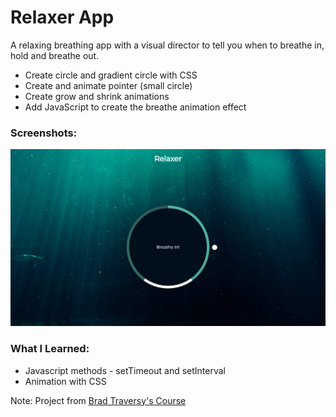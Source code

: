 # Relaxer App

A relaxing breathing app with a visual director to tell you when to breathe in, hold and breathe out.

- Create circle and gradient circle with CSS
- Create and animate pointer (small circle)
- Create grow and shrink animations
- Add JavaScript to create the breathe animation effect

### Screenshots:

![Project UI](https://github.com/lucas3z/relaxer-app/blob/master/screenshots/project-ui.png?raw=true)

### What I Learned:

- Javascript methods - setTimeout and setInterval
- Animation with CSS

Note: Project from [Brad Traversy's Course](https://vanillawebprojects.com/)
